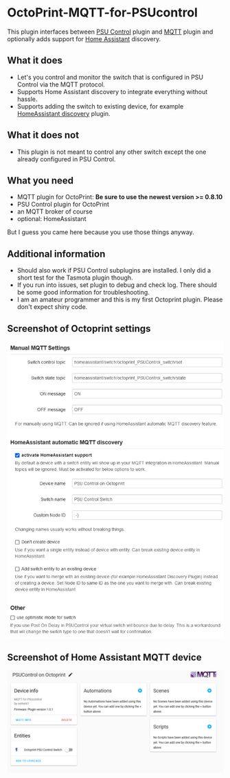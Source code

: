 # OctoPrint-MQTT-for-PSUcontrol
This plugin interfaces between [PSU Control](https://github.com/kantlivelong/OctoPrint-PSUControl) plugin and [MQTT](https://github.com/OctoPrint/OctoPrint-MQTT) plugin and optionally adds support for [Home Assistant](https://www.home-assistant.io) discovery. 

## What it does
- Let's you control and monitor the switch that is configured in PSU Control via the MQTT protocol.
- Supports Home Assistant discovery to integrate everything without hassle.
- Supports adding the switch to existing device, for example [HomeAssistant discovery](https://github.com/cmroche/OctoPrint-HomeAssistant) plugin.

## What it does not
- This plugin is not meant to control any other switch except the one already configured in PSU Control.

## What you need
 - MQTT plugin for OctoPrint: **Be sure to use the newest version >= 0.8.10**
 - PSU Control plugin for OctoPrint
 - an MQTT broker of course
 - optional: HomeAssistant

But I guess you came here because you use those things anyway.


## Additional information
- Should also work if PSU Control subplugins are installed. I only did a short test for the Tasmota plugin though.
- If you run into issues, set plugin to debug and check log. There should be some good information for troubleshooting.
- I am an amateur programmer and this is my first Octoprint plugin. Please don't expect shiny code.


## Screenshot of Octoprint settings
![grafik](screenshot_settings.PNG)


## Screenshot of Home Assistant MQTT device
![grafik](screenshot_HomeAssistant.PNG)
